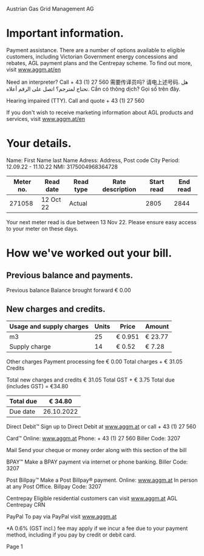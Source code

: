 
Austrian Gas Grid Management AG

# Important information.

Payment assistance. There are a number of options available to eligible customers, including Victorian Government energy concessions and rebates, AGL payment plans and the Centrepay scheme. To find out more, visit www.aggm.at/en

Need an interpreter? Call + 43 (1) 27 560
需要传译员吗? 请电上述号码.
هل تحتاج لمترجم؟ اتصل على الرقم أعلاه.
Cần có thông dịch? Gọi số trên đây.

Hearing impaired (TTY). Call and quote + 43 (1) 27 560

If you don't wish to receive marketing information about AGL products and services, visit www.aggm.at/en

# Your details.
Name: First Name last Name
Adress: Address, Post code City
Period: 12.09.22 - 11.10.22
NMI: 3175004968364728

| Meter no. | Read date | Read type | Rate description | Start read | End read |
| --------- | --------- | --------- | ---------------- | ---------- | -------- |
| 271058    | 12 Oct 22 | Actual    |                  | 2805       | 2844     |

Your next meter read is due between 13 Nov 22. Please ensure easy access to your meter on these days.

# How we've worked out your bill.

## Previous balance and payments.
Previous balance
Balance brought forward                                                € 0.00

## New charges and credits.
| Usage and supply charges | Units | Price   | Amount  |
| ------------------------ | ----- | ------- | ------- |
| m3                       | 25    | € 0.951 | € 23.77 |
| Supply charge            | 14    | € 0.52  | € 7.28  |

Other charges
Payment processing fee                                                € 0.00
Total charges                                                    +    € 31.05
Credits

Total new charges and credits                                         € 31.05
Total GST                                                        +    € 3.75
Total due
(includes GST)                                                   =    €34.80

| Total due | € 34.80    |
| --------- | ---------- |
| Due date  | 26.10.2022 |

Direct Debit™
Sign up to Direct Debit at www.aggm.at
or call + 43 (1) 27 560

Card™
Online: www.aggm.at
Phone: + 43 (1) 27 560
Biller Code: 3207

Mail
Send your cheque or money order along with this section of the bill

BPAY™
Make a BPAY payment via internet or phone banking. Biller Code: 3207

Post Billpay™
Make a Post Billpay® payment.
Online: www.aggm.at
In person at any Post Office. Billpay Code: 3207

Centrepay
Eligible residential customers can visit www.aggm.at
AGL Centrepay CRN

PayPal
To pay via PayPal visit www.aggm.at

*A 0.6% (GST incl.) fee may apply if we incur a fee due to your payment method, including if you pay by credit or debit card.

Page 1
